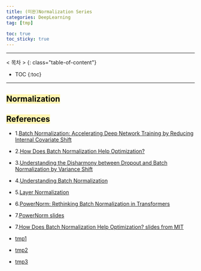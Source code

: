 ```yaml
---
title: (미완)Normalization Series
categories: DeepLearning
tag: [tmp]

toc: true
toc_sticky: true
---
```


---
< 목차 >
{: class="table-of-content"}
* TOC
{:toc}
---

## <mark style='background-color: #fff5b1'> Normalization </mark>

## <mark style='background-color: #fff5b1'> References </mark>

- 1.[Batch Normalization: Accelerating Deep Network Training by Reducing Internal Covariate Shift](https://arxiv.org/pdf/1502.03167)

- 2.[How Does Batch Normalization Help Optimization?](https://arxiv.org/pdf/1805.11604)

- 3.[Understanding the Disharmony between Dropout and Batch Normalization by Variance Shift](https://arxiv.org/pdf/1801.05134)

- 4.[Understanding Batch Normalization](https://arxiv.org/pdf/1806.02375)

- 5.[Layer Normalization](https://arxiv.org/pdf/1607.06450)

- 6.[PowerNorm: Rethinking Batch Normalization in Transformers](https://arxiv.org/pdf/2003.07845)

- 7.[PowerNorm slides](https://sincerass.github.io/docs/powernorm_slides.pdf)

- 7.[How Does Batch Normalization Help Optimization? slides from MIT](https://www.microsoft.com/en-us/research/uploads/prod/2019/05/How-does-Batch-Normalization-Help-Optimization-slides.pdf)


- [tmp1](https://medium.com/@SeoJaeDuk/archive-post-batch-normalization-and-internal-covariate-shift-1d47661d236f)
- [tmp2](https://towardsdatascience.com/batch-normalization-in-3-levels-of-understanding-14c2da90a338)
- [tmp3](https://e2eml.school/batch_normalization.html)
